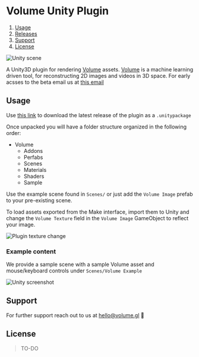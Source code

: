 # Volume Unity Plugin

1. [Usage](#usage)
1. [Releases](https://github.com/Volume-GL/Volume-Unity-Plugin/releases)
1. [Support](#support)
1. [License](#license)

![Unity scene](https://github.com/Volume-GL/Volume-Unity-Plugin/blob/master/Docs/scene.gif)

A Unity3D plugin for rendering [Volume](https://volume.gl) assets. [Volume](https://volume.gl) is a machine learning driven tool, for reconstructing 2D images and videos in 3D space. For early acsses to the beta email us at [this email](hello@volume.gl)

## Usage

Use [this link](https://github.com/Volume-GL/Volume-Unity-Plugin/releases) to download the latest release of the plugin as a ```.unitypackage```

Once unpacked you will have a folder structure organized in the following order:
- Volume
  - Addons
  - Perfabs
  - Scenes
  - Materials
  - Shaders
  - Sample

Use the example scene found in ```Scenes/``` or just add the ```Volume Image``` prefab to your pre-existing scene.

To load assets exported from the Make interface, import them to Unity and change the ```Volume Texture``` field in the ```Volume Image``` GameObject to reflect your image.

![Plugin texture change](https://github.com/Volume-GL/Volume-Unity-Plugin/blob/master/Docs/plugin.png)

### Example content
We provide a sample scene with a sample Volume asset and mouse/keyboard controls under ```Scenes/Volume Example```

![Unity screenshot](https://github.com/Volume-GL/Volume-Unity-Plugin/blob/master/Docs/unity.png)

## Support
For further support reach out to us at [hello@volume.gl](hello@volume.gl) 👋 

## License
> TO-DO

